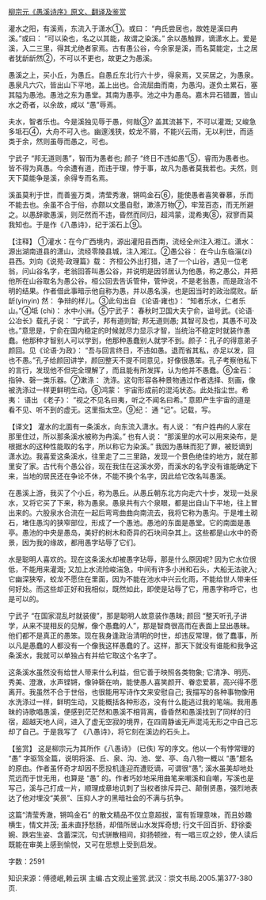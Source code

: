 [柳宗元《愚溪诗序》原文、翻译及鉴赏](https://www.vrrw.net/wx/14124.html)

灌水之阳，有溪焉，东流入于潇水①。或曰： “冉氏尝居也，故姓是溪曰冉溪。”或曰： “可以染也，名之以其能，故谓之染溪。” 余以愚触罪，谪潇水上。爱是溪，入二三里，得其尤绝者家焉。古有愚公谷，今余家是溪，而名莫能定，土之居者犹龂龂然②，不可以不更也，故更之为愚溪。

愚溪之上，买小丘，为愚丘。自愚丘东北行六十步，得泉焉，又买居之，为愚泉。愚泉凡六穴，皆出山下平地，盖上出也。合流屈曲而南，为愚沟。遂负土累石，塞其隘为愚池。愚池之东为愚堂。其南为愚亭。池之中为愚岛。嘉木异石错置，皆山水之奇者，以余故，咸以 “愚”辱焉。

夫水，智者乐也。今是溪独见辱于愚，何哉③? 盖其流甚下，不可以灌溉; 又峻急多坻石④，大舟不可入也。幽邃浅狭，蛟龙不屑，不能兴云雨，无以利世，而适类于余，然则虽辱而愚之，可也。

宁武子 “邦无道则愚”，智而为愚者也; 颜子 “终日不违如愚”⑤，睿而为愚者也。皆不得为真愚。今余遭有道，而违于理，悖于事，故凡为愚者莫我若也。夫然，则天下莫能争是溪，余得专而名焉。

溪虽莫利于世，而善鉴万类，清莹秀澈，锵鸣金石⑥，能使愚者喜笑眷慕，乐而不能去也。余虽不合于俗，亦颇以文墨自慰，漱涤万物⑦，牢笼百态，而无所避之。以愚辞歌愚溪，则茫然而不违，昏然而同归，超鸿蒙，混希夷⑧，寂寥而莫我知也。于是作《八愚诗》，纪于溪石上⑨。



【注释】 ①灌水：在今广西境内，源出灌阳县西南，流经全州注入湘江。潇水： 源出湖南道县的潇山，流经零陵县城，注入湘江。②愚公谷： 在今山东临淄(zi) 县西。刘向《说苑·政理篇》载： 齐桓公外出打猎，进了一个山谷，遇见一位老翁，问山谷名字，老翁回答叫愚公谷，并说明是因邻居认为他愚，称之愚公，并把他所在山谷取名为愚公谷。桓公回去告诉管仲，管仲说，不是老翁愚，而是政治不明的结果。作者借此事暗示他自称为愚，并以愚名溪，也是因当时的政治腐败。龂龂(yinyin) 然： 争辩的样儿。③此句出自 《论语·雍也》： “知者乐水，仁者乐山。”④坻 (chi)： 水中小洲。⑤宁武子： 春秋时卫国大夫宁俞，谥号武。《论语·公冶长》载孔子说： “宁武子，邦有道则智; 邦无道则愚; 其智可及也，其愚不可及也。”意思是，宁俞在国内稳定的时候就尽力显示才智，当统治不稳定时就装作愚蠢。他那种才智别人可以学到，他那种愚蠢别人就学不到。颜子：孔子的得意弟子颜回。见《论语·为政》： “吾与回言终日，不违如愚。退而省其私，亦足以发，回也不愚。”孔子给颜回讲学，颜回整天不提不同意见，好像很愚笨。孔子考察他私下的言行，发现他不但完全理解了，而且能有所发挥，认为他并不愚蠢。⑥金石： 指钟、磬一类乐器。⑦漱涤： 洗涤。这句形容各种景物通过作者选择、刻画，像被洗涤过一样更鲜明生动。⑧鸿蒙： 宇宙形成前的混沌状态。此处指尘世。希夷： 语出 《老子》： “视之不见名曰夷，听之不闻名曰希。” 意即产生宇宙的道是看不见、听不到的虚无。这里指太空。⑨纪： 通 “记”。记载，写。

【译文】 灌水的北面有一条溪水，向东流入潇水。有人说： “有户姓冉的人家在那里住过，所以那条溪水被称为冉溪。” 也有人说： “那溪里的水可以用来染布，是根据水的这种性能取的名字，所以称它为染溪。” 我因为愚昧而犯了罪，被贬谪到潇水边。我喜爱这条溪水，往里走了二三里路，发现一个景色绝佳的地方，就在那里安了家。古代有个愚公谷，现在我住在这溪水旁，而溪水的名字没有谁能确定下来，当地的居民还在争论不休，不能不换个名字，因此给它改名叫愚溪。

在愚溪上游，我买了个小丘，称为愚丘。从愚丘朝东北方向走六十步，发现一处泉水，又将它买了下来，称为愚泉。愚泉共有六个泉眼，都是出自山下平地，往上冒出来的。六股泉水合流在一起后弯弯曲曲向南流去，我将它称为愚沟。于是堆土砌石，堵住愚沟的狭窄部位，形成了一个愚池。愚池的东面是愚堂。它的南面是愚亭。愚池的中央是愚岛，美好的树木和奇异的石块间杂其上。这些都是山水中的奇景，因为我的缘故，都用愚字玷辱了它们。

水是聪明人喜欢的。现在这条溪水却被愚字玷辱，那是什么原因呢? 因为它水位很低，不能用来灌溉; 又加上水流险峻湍急，中间有许多小洲和石头，大船无法驶入; 它幽深狭窄，蛟龙不愿住在里面，因为不能在池水中兴云化雨，不能给世人带来任何好处。而这些却正好和我相似，既然如此，即使是玷辱了它，用愚字称呼它，也是可以的。

宁武子 “在国家混乱时就装傻”，那是聪明人故意装作愚昧; 颜回 “整天听孔子讲学，从来不提相反的见解，像个愚蠢的人”，那是智商很高而在表面上显出愚昧。他们都不是真正的愚笨。现在我身逢政治清明的时世，却违反常理，做了蠢事，所以凡是愚蠢的人都没有一个像我这样愚蠢的了。这样，那天下就没有谁能和我争这条溪水，我就可以单独占有并给它取这个名字了。

这条溪水虽然没有给世人带来什么利益，但它善于映照各类物象; 它清净、明亮、秀美、澄澈，水声铿锵，像钟磬在响，能使愚人喜笑颜开、眷恋爱慕，高兴得不愿离开。我虽然不合于世俗，也很能用写诗作文来安慰自己; 我描写的各种事物像用水洗涤过一样，鲜明生动，又能概括各种形态，没有什么能逃过我的笔端。我用愚昧的诗歌唱愚溪，便感到茫茫然和愚溪不相背离，昏昏然和愚溪找到了同样的归宿，超越天地人间，进入了虚无空寂的境界，在四周静谧无声混沌无形之中自己忘却了自己。于是我写了 《八愚诗》，将它刻在溪边的石头上。

【鉴赏】 这是柳宗元为其所作《八愚诗》 (已佚) 写的序文。他以一个有悖常理的 “愚” 字驱驾全篇，说明将溪、丘、泉、沟、池、堂、亭、岛八物一概以 “愚”题名的原由。作者虽怀奇才却因不愿投机逢迎而遭贬谪，可谓很“愚”; 溪水虽美却地处荒远而于世无用，也算是 “愚” 的。作者巧妙地采用曲笔来嘲溪和自嘲，写溪也是写己，溪与己打成一片，顺理成章地讥刺了当权者排斥异己、颠倒贤愚，强烈地表达了他对埋没“美景”、压抑人才的黑暗社会的不满与抗争。

这篇“清莹秀澈，锵鸣金石” 的散文精品不仅立意超拔，富有哲理意味，而且妙趣横生，情文并茂; 虽未直抒愁肠，却借所居山水发挥奇想; 行文千回百折、舒徐委婉、跌宕生姿、含蓄深沉，句式骈散相间，抑扬顿挫，有一唱三叹之妙，使人读后既能在审美上感到愉悦，又可在思想上受到启发。

字数：2591

知识来源：傅德岷,赖云琪 主编.古文观止鉴赏.武汉：崇文书局.2005.第377-380页.

